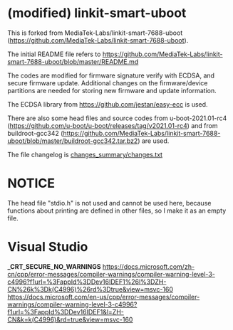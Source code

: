 # (modified) linkit-smart-uboot
This is forked from MediaTek-Labs/linkit-smart-7688-uboot (https://github.com/MediaTek-Labs/linkit-smart-7688-uboot).

The initial README file refers to https://github.com/MediaTek-Labs/linkit-smart-7688-uboot/blob/master/README.md 

The codes are modified for firmware signature verify with ECDSA, and secure firmware update. Additional changes on the firmware/device partitions are needed for storing new firmware and update information. 

The ECDSA library from https://github.com/jestan/easy-ecc is used. 

There are also some head files and source codes from u-boot-2021.01-rc4 (https://github.com/u-boot/u-boot/releases/tag/v2021.01-rc4) and from buildroot-gcc342 (https://github.com/MediaTek-Labs/linkit-smart-7688-uboot/blob/master/buildroot-gcc342.tar.bz2) are used.

The file changelog is [changes_summary/changes.txt](changes_summary/changes.txt)

# NOTICE
The head file "stdio.h" is not used and cannot be used here, because functions about printing are defined in other files, so I make it as an empty file. 

# Visual Studio
**_CRT_SECURE_NO_WARNINGS**
https://docs.microsoft.com/zh-cn/cpp/error-messages/compiler-warnings/compiler-warning-level-3-c4996?f1url=%3FappId%3DDev16IDEF1%26l%3DZH-CN%26k%3Dk(C4996)%26rd%3Dtrue&view=msvc-160 
https://docs.microsoft.com/en-us/cpp/error-messages/compiler-warnings/compiler-warning-level-3-c4996?f1url=%3FappId%3DDev16IDEF1&l=ZH-CN&k=k(C4996)&rd=true&view=msvc-160

